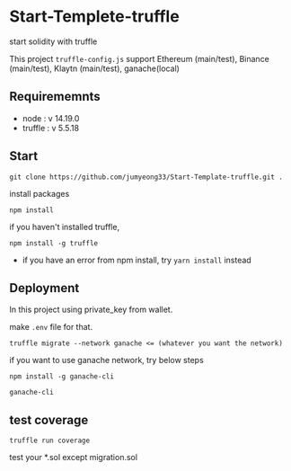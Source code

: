 # Start-Templete-truffle
start solidity with truffle 

This project `truffle-config.js` support Ethereum (main/test), Binance (main/test), Klaytn (main/test), ganache(local)

## Requirememnts
- node : v 14.19.0
- truffle : v 5.5.18

## Start
```
git clone https://github.com/jumyeong33/Start-Template-truffle.git .
```

install packages
```
npm install
```
if you haven't installed truffle, 
```
npm install -g truffle
```
* if you have an error from npm install, try `yarn install` instead

## Deployment

In this project using private_key from wallet. 

make `.env` file for that.

```
truffle migrate --network ganache <= (whatever you want the network)
```
if you want to use ganache network, try below steps
```
npm install -g ganache-cli

ganache-cli
```

## test coverage 
```
truffle run coverage
```

test your *.sol except migration.sol


